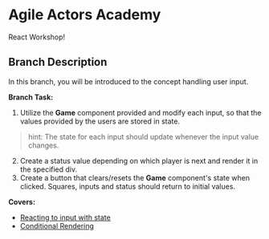 # Agile Actors Academy

React Workshop!

## Branch Description

In this branch, you will be introduced to the concept handling user input.

**Branch Task:**

1. Utilize the **Game** component provided and modify each input, so that the values provided by the users are stored in state.
>hint: The state for each input should update whenever the input value changes. 
2. Create a status value depending on which player is next and render it in the specified div.
3. Create a button that clears/resets the **Game** component's state when clicked. Squares, inputs and status should return to initial values.

**Covers:**

- [Reacting to input with state](https://react.dev/learn/reacting-to-input-with-state)
- [Conditional Rendering](https://react.dev/learn/conditional-rendering)

